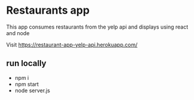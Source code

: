 # Restaurants app
This app consumes restaurants from the yelp api and displays using react and node

Visit https://restaurant-app-yelp-api.herokuapp.com/

## run locally
* npm i
* npm start
* node server.js
